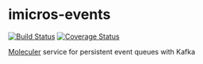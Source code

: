 # imicros-events
[![Build Status](https://travis-ci.org/al66/imicros-events.svg?branch=master)](https://travis-ci.org/al66/imicros-events)
[![Coverage Status](https://coveralls.io/repos/github/al66/imicros-events/badge.svg?branch=master)](https://coveralls.io/github/al66/imicros-events?branch=master)

[Moleculer](https://github.com/moleculerjs/moleculer) service for persistent event queues with Kafka



